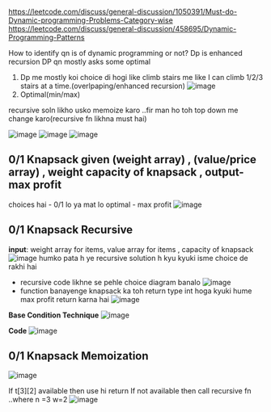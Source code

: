 https://leetcode.com/discuss/general-discussion/1050391/Must-do-Dynamic-programming-Problems-Category-wise
https://leetcode.com/discuss/general-discussion/458695/Dynamic-Programming-Patterns


How to identify qn is of dynamic programming or not?
Dp is enhanced recursion
DP qn mostly asks some optimal

1. Dp me mostly koi choice di hogi like climb stairs me like I can climb 1/2/3 stairs at a time.(overlpaping/enhanced recursion)
![image](https://user-images.githubusercontent.com/93143005/152522462-40e4dd3f-7a25-416f-827e-ac407bc291ad.png)
2. Optimal(min/max)


recursive soln likho usko memoize karo ..fir man ho toh top down me change karo(recursive fn likhna must hai)

![image](https://user-images.githubusercontent.com/93143005/152527495-46c3ccba-6d0e-480f-b03f-ff1a421b8c6c.png)
![image](https://user-images.githubusercontent.com/93143005/152573527-df6e2b2e-05fa-4973-96c4-69f4173b48c7.png)
![image](https://user-images.githubusercontent.com/93143005/152573567-371c4b35-53bf-46d8-ab62-c30a79fde969.png)

## 0/1 Knapsack given (weight array) , (value/price array) , weight capacity of knapsack , output- max profit
choices hai - 0/1 lo ya mat lo
optimal - max profit
![image](https://user-images.githubusercontent.com/93143005/152574551-a6ca602d-0843-4f7e-b607-b32fe0bc986f.png)

## 0/1 Knapsack Recursive

**input**: weight array for items, value array for items , capacity of knapsack
![image](https://user-images.githubusercontent.com/93143005/153359115-129324bd-7f2d-4ea0-bd40-df162b2592e2.png)
humko pata h ye recursive solution h kyu kyuki isme choice de rakhi hai
* recursive code likhne se pehle choice diagram banalo
![image](https://user-images.githubusercontent.com/93143005/153358688-1b9d2653-2b32-4b6a-b2ce-7366c6b03f7b.png)
* function banayenge knapsack ka toh return type int hoga kyuki hume max profit return karna hai
![image](https://user-images.githubusercontent.com/93143005/153360474-dd8ca7a7-ed21-41e3-a93c-08e68472196e.png)

**Base Condition Technique**
![image](https://user-images.githubusercontent.com/93143005/153362289-537fdd0d-32d6-4b71-a7be-7555da69f496.png)

**Code**
![image](https://user-images.githubusercontent.com/93143005/153378155-4240c115-cf79-4adb-96f3-d52deaa4a72b.png)

## 0/1 Knapsack Memoization
![image](https://user-images.githubusercontent.com/93143005/153442326-706f8452-c9ff-4d38-8f6b-5169f89ce4ec.png)

If t[3][2] available then use hi return 
If not available then call recursive fn ..where n =3 w=2
![image](https://user-images.githubusercontent.com/93143005/153445771-31a1ef36-8fb8-4c1a-adbc-c61c0f26b699.png)


